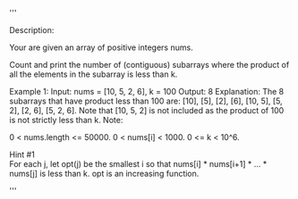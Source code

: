 '''

Description:

Your are given an array of positive integers nums.

Count and print the number of (contiguous) subarrays where the product of all the elements in the subarray is less than k.



Example 1:
Input: nums = [10, 5, 2, 6], k = 100
Output: 8
Explanation: The 8 subarrays that have product less than 100 are: [10], [5], [2], [6], [10, 5], [5, 2], [2, 6], [5, 2, 6].
Note that [10, 5, 2] is not included as the product of 100 is not strictly less than k.
Note:

0 < nums.length <= 50000.
0 < nums[i] < 1000.
0 <= k < 10^6.

Hint #1  
For each j, let opt(j) be the smallest i so that nums[i] * nums[i+1] * ... * nums[j] is less than k. opt is an increasing function.

'''